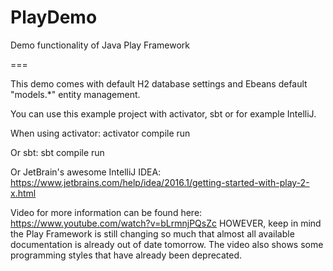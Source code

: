 # PlayDemo
Demo functionality of Java Play Framework

===

This demo comes with default H2 database settings and Ebeans default "models.*" entity management.

You can use this example project with activator, sbt or for example IntelliJ.

When using activator:
    activator
    compile
    run

Or sbt:
    sbt
    compile
    run

Or JetBrain's awesome IntelliJ IDEA:
    https://www.jetbrains.com/help/idea/2016.1/getting-started-with-play-2-x.html
    
Video for more information can be found here: https://www.youtube.com/watch?v=bLrmnjPQsZc
HOWEVER, keep in mind the Play Framework is still changing so much that almost all available documentation is already out of date tomorrow. The video also shows some programming styles that have already been deprecated.
